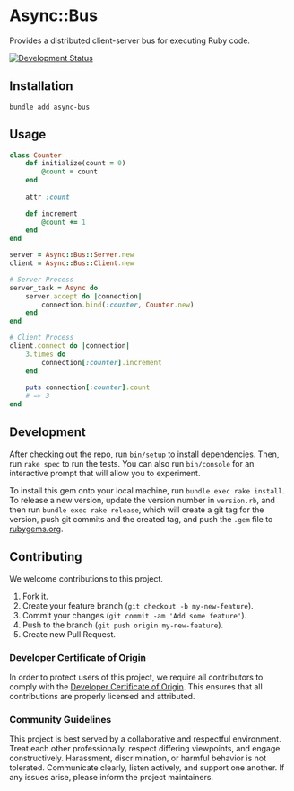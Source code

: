 # Async::Bus

Provides a distributed client-server bus for executing Ruby code.

[![Development Status](https://github.com/socketry/async-bus/workflows/Test/badge.svg)](https://github.com/socketry/async-bus/actions?workflow=Test)

## Installation

``` shell
bundle add async-bus
```

## Usage

``` ruby
class Counter
	def initialize(count = 0)
		@count = count
	end
	
	attr :count
	
	def increment
		@count += 1
	end
end

server = Async::Bus::Server.new
client = Async::Bus::Client.new

# Server Process
server_task = Async do
	server.accept do |connection|
		connection.bind(:counter, Counter.new)
	end
end

# Client Process
client.connect do |connection|
	3.times do
		connection[:counter].increment
	end
	
	puts connection[:counter].count
	# => 3
end
```

## Development

After checking out the repo, run `bin/setup` to install dependencies. Then, run `rake spec` to run the tests. You can also run `bin/console` for an interactive prompt that will allow you to experiment.

To install this gem onto your local machine, run `bundle exec rake install`. To release a new version, update the version number in `version.rb`, and then run `bundle exec rake release`, which will create a git tag for the version, push git commits and the created tag, and push the `.gem` file to [rubygems.org](https://rubygems.org).

## Contributing

We welcome contributions to this project.

1.  Fork it.
2.  Create your feature branch (`git checkout -b my-new-feature`).
3.  Commit your changes (`git commit -am 'Add some feature'`).
4.  Push to the branch (`git push origin my-new-feature`).
5.  Create new Pull Request.

### Developer Certificate of Origin

In order to protect users of this project, we require all contributors to comply with the [Developer Certificate of Origin](https://developercertificate.org/). This ensures that all contributions are properly licensed and attributed.

### Community Guidelines

This project is best served by a collaborative and respectful environment. Treat each other professionally, respect differing viewpoints, and engage constructively. Harassment, discrimination, or harmful behavior is not tolerated. Communicate clearly, listen actively, and support one another. If any issues arise, please inform the project maintainers.
